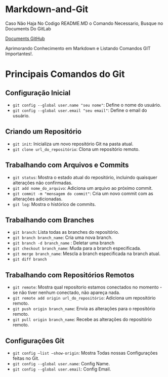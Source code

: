 # Markdown-and-Git

Caso Não Haja No Codigo README.MD o Comando Necessario, Busque no Documents Do GitLab

[Documents GitHub](https://docs.github.com/pt/get-started/writing-on-github/getting-started-with-writing-and-formatting-on-github/basic-writing-and-formatting-syntax)
<br>

Aprimorando Conhecimento em Markdown e Listando Comandos GIT Importantes!.

# Principais Comandos do Git

## Configuração Inicial

- `git config --global user.name "seu nome"`: Define o nome do usuário.
- `git config --global user.email "seu email"`: Define o email do usuário.

## Criando um Repositório

- `git init`: Inicializa um novo repositório Git na pasta atual.
- `git clone url_do_repositório`: Clona um repositório remoto.

## Trabalhando com Arquivos e Commits

- `git status`: Mostra o estado atual do repositório, incluindo quaisquer alterações não confirmadas.
- `git add nome_do_arquivo`: Adiciona um arquivo ao próximo commit.
- `git commit -m "mensagem do commit"`: Cria um novo commit com as alterações adicionadas.
- `git log`: Mostra o histórico de commits.

## Trabalhando com Branches

- `git branch`: Lista todas as branches do repositório.
- `git branch branch_name`: Cria uma nova branch.
- `git branch -d branch_name` : Deletar uma branch
- `git checkout branch_name`: Muda para a branch especificada.
- `git merge branch_name`: Mescla a branch especificada na branch atual.
- `git diff branch`

## Trabalhando com Repositórios Remotos
- `git remote`: Mostra qual repositorio estamos conectados no momento - se não tiver nenhum conectado, não apareça nada.
- `git remote add origin url_do_repositório`: Adiciona um repositório remoto.
- `git push origin branch_name`: Envia as alterações para o repositório remoto.
- `git pull origin branch_name`: Recebe as alterações do repositório remoto.

## Configurações Git 
- `git config –list –show-origin`: Mostra Todas nossas Configurações feitas no Git.
- `git config --global user.name`: Config Name.
- `git config --global user.email`: Config Email.

